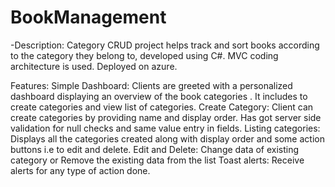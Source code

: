 # BookManagement
-Description:
Category CRUD project helps track and sort books according to the category they belong to, developed using C#. MVC coding  architecture is used. Deployed on azure.


Features:
Simple Dashboard: Clients are greeted with a personalized dashboard displaying an overview of the book categories . It includes to create categories and view list of categories.
Create Category: Client can create categories by providing name and display order. Has got server side validation for null checks and same value entry in fields.
Listing categories: Displays all the categories created along with display order and some action buttons i.e to edit and delete.
Edit  and Delete: Change data of existing category  or Remove the existing data from the list
Toast alerts: Receive alerts for any type of action done.
